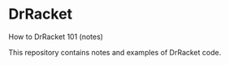 # DrRacket
How to DrRacket 101 (notes)

This repository contains notes and examples of DrRacket code. 
